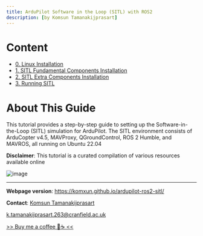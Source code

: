 ```yaml
---
title: ArduPilot Software in the Loop (SITL) with ROS2
description: [by Komsun Tamanakijprasart]
---
```


# Content
- [0. Linux Installation](0_Linux_Installation.md)
- [1. SITL Fundamental Components Installation](1_SITL_Fundamantal.md)
- [2. SITL Extra Components Installation](2_SITL_Extra.md)
- [3. Running SITL](3_RunningSITL.md)

# About This Guide

This tutorial provides a step-by-step guide to setting up the Software-in-the-Loop (SITL) simulation for ArduPilot. The SITL environment consists of ArduCopter v4.5, MAVProxy, QGroundControl, ROS 2 Humble, and MAVROS, all running on Ubuntu 22.04

**Disclaimer**: This tutorial is a curated compilation of various resources available online

![image](https://github.com/user-attachments/assets/73041222-bc7a-448f-af90-7e40ca289459)


---

**Webpage version**: https://komxun.github.io/ardupilot-ros2-sitl/


**Contact**: [Komsun Tamanakijprasart](https://www.linkedin.com/in/komsun-tamanakijprasart-5a82709b/) 

k.tamanakijprasart.263@cranfield.ac.uk

[>> Buy me a coffee 🤗☕ << ](https://monzo.me/komsuntamanakijprasart?h=BU-3i8) 

